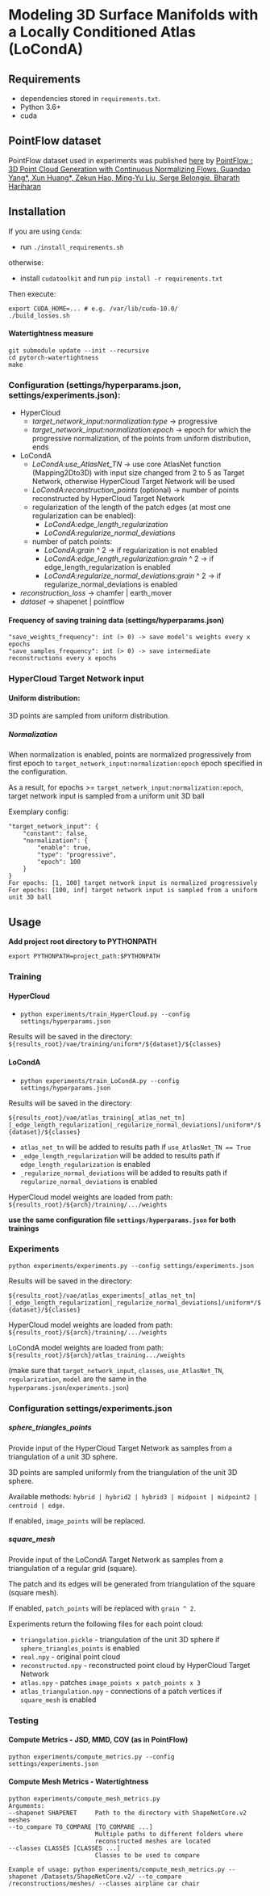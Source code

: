 # Modeling 3D Surface Manifolds with a Locally Conditioned Atlas (LoCondA)

## Requirements
- dependencies stored in `requirements.txt`.
- Python 3.6+
- cuda

## PointFlow dataset
PointFlow dataset used in experiments was published [here](https://drive.google.com/drive/folders/1G0rf-6HSHoTll6aH7voh-dXj6hCRhSAQ?usp=sharing) by [PointFlow : 3D Point Cloud Generation with Continuous Normalizing Flows. Guandao Yang*, Xun Huang*, Zekun Hao, Ming-Yu Liu, Serge Belongie, Bharath Hariharan](https://arxiv.org/abs/1906.12320)

## Installation
If you are using `Conda`:
- run `./install_requirements.sh` 

otherwise:
- install `cudatoolkit` and run `pip install -r requirements.txt`

Then execute:
```
export CUDA_HOME=... # e.g. /var/lib/cuda-10.0/
./build_losses.sh
```

#### Watertightness measure
```
git submodule update --init --recursive
cd pytorch-watertightness
make
```


### Configuration (settings/hyperparams.json, settings/experiments.json):
  - HyperCloud
    - *target_network_input:normalization:type* -> progressive
    - *target_network_input:normalization:epoch* -> epoch for which the progressive normalization, of the points from uniform distribution, ends
  - LoCondA
    - *LoCondA:use_AtlasNet_TN* -> use core AtlasNet function (Mapping2Dto3D) with input size changed from 2 to 5 as Target Network, otherwise HyperCloud Target Network will be used
    - *LoCondA:reconstruction_points* (optional) -> number of points reconstructed by HyperCloud Target Network
    - regularization of the length of the patch edges (at most one regularization can be enabled):
      - *LoCondA:edge_length_regularization*
      - *LoCondA:regularize_normal_deviations*
    - number of patch points:
      - *LoCondA:grain* ^ 2 -> if regularization is not enabled
      - *LoCondA:edge_length_regularization:grain* ^ 2 -> if edge_length_regularization is enabled
      - *LoCondA:regularize_normal_deviations:grain* ^ 2 -> if regularize_normal_deviations is enabled
  - *reconstruction_loss* -> chamfer | earth_mover
  - *dataset* -> shapenet | pointflow


#### Frequency of saving training data (settings/hyperparams.json)
```
"save_weights_frequency": int (> 0) -> save model's weights every x epochs
"save_samples_frequency": int (> 0) -> save intermediate reconstructions every x epochs
```


### HyperCloud Target Network input
#### Uniform distribution:
3D points are sampled from uniform distribution. 

##### Normalization
When normalization is enabled, points are normalized progressively 
from first epoch to `target_network_input:normalization:epoch` epoch specified in the configuration. 

As a result, for epochs >= `target_network_input:normalization:epoch`, target network input is sampled from a uniform unit 3D ball 

Exemplary config:
```
"target_network_input": {
    "constant": false,
    "normalization": {
        "enable": true,
        "type": "progressive",
        "epoch": 100
    }
}
For epochs: [1, 100] target network input is normalized progressively
For epochs: [100, inf] target network input is sampled from a uniform unit 3D ball
``` 


## Usage
**Add project root directory to PYTHONPATH**

```export PYTHONPATH=project_path:$PYTHONPATH```

### Training

#### HyperCloud
- `python experiments/train_HyperCloud.py --config settings/hyperparams.json`

Results will be saved in the directory: `${results_root}/vae/training/uniform*/${dataset}/${classes}`

#### LoCondA
- `python experiments/train_LoCondA.py --config settings/hyperparams.json`

Results will be saved in the directory: 

`${results_root}/vae/atlas_training[_atlas_net_tn][_edge_length_regularization|_regularize_normal_deviations]/uniform*/${dataset}/${classes}`

- `atlas_net_tn` will be added to results path if `use_AtlasNet_TN == True`
- `_edge_length_regularization` will be added to results path if `edge_length_regularization` is enabled
- `_regularize_normal_deviations` will be added to results path if `regularize_normal_deviations` is enabled

HyperCloud model weights are loaded from path: `${results_root}/${arch}/training/.../weights`

**use the same configuration file `settings/hyperparams.json` for both trainings**


### Experiments
`python experiments/experiments.py --config settings/experiments.json`

Results will be saved in the directory: 

`${results_root}/vae/atlas_experiments[_atlas_net_tn][_edge_length_regularization|_regularize_normal_deviations]/uniform*/${dataset}/${classes}`

HyperCloud model weights are loaded from path: `${results_root}/${arch}/training/.../weights`

LoCondA model weights are loaded from path: `${results_root}/${arch}/atlas_training.../weights`

(make sure that `target_network_input`, `classes`, `use_AtlasNet_TN`, `regularization`, `model` are the same in the `hyperparams.json`/`experiments.json`)


### Configuration settings/experiments.json


##### sphere_triangles_points
Provide input of the HyperCloud Target Network as samples from a triangulation of a unit 3D sphere.

3D points are sampled uniformly from the triangulation of the unit 3D sphere.

Available methods: `hybrid | hybrid2 | hybrid3 | midpoint | midpoint2 | centroid | edge`. 

If enabled, `image_points` will be replaced.


##### square_mesh
Provide input of the LoCondA Target Network as samples from a triangulation of a regular grid (square).

The patch and its edges will be generated from triangulation of the square (square mesh).

If enabled, `patch_points` will be replaced with `grain ^ 2`.

Experiments return the following files for each point cloud:
- `triangulation.pickle` - triangulation of the unit 3D sphere if `sphere_triangles_points` is enabled
- `real.npy` - original point cloud
- `reconstructed.npy` - reconstructed point cloud by HyperCloud Target Network
- `atlas.npy` - patches `image_points x patch_points x 3` 
- `atlas_triangulation.npy` - connections of a patch vertices if `square_mesh` is enabled


### Testing


#### Compute Metrics - JSD, MMD, COV (as in PointFlow)
`python experiments/compute_metrics.py --config settings/experiments.json`


#### Compute Mesh Metrics - Watertightness
```
python experiments/compute_mesh_metrics.py
Arguments:
--shapenet SHAPENET     Path to the directory with ShapeNetCore.v2 meshes
--to_compare TO_COMPARE [TO_COMPARE ...]
                        Multiple paths to different folders where
                        reconstructed meshes are located
--classes CLASSES [CLASSES ...]
                        Classes to be used to compare

Example of usage: python experiments/compute_mesh_metrics.py --shapenet /Datasets/ShapeNetCore.v2/ --to_compare /reconstructions/meshes/ --classes airplane car chair
```
